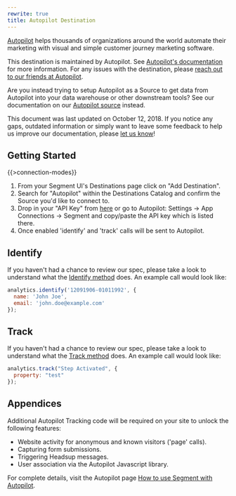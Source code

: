 ```yaml
---
rewrite: true
title: Autopilot Destination
---
```

[Autopilot](https://www.autopilothq.com/?utm_source=segmentio&utm_medium=docs&utm_campaign=partners) helps thousands of organizations around the world automate their marketing with visual and simple customer journey marketing software.

This destination is maintained by Autopilot.  See [Autopilot's documentation](https://support.autopilothq.com/hc/en-us/categories/200396835-Segment) for more information.  For any issues with the destination, please [reach out to our friends at Autopilot](https://support.autopilothq.com/hc/en-us/requests/new).

Are you instead trying to setup Autopilot as a Source to get data from Autopilot into your data warehouse or other downstream tools? See our documentation on our [Autopilot source](https://segment.com/docs/sources/cloud-apps/autopilothq/) instead.

This document was last updated on October 12, 2018. If you notice any gaps, outdated information or simply want to leave some feedback to help us improve our documentation, please [let us know](https://segment.com/help/contact)!

## Getting Started

{{>connection-modes}}

  1. From your Segment UI's Destinations page click on "Add Destination".
  2. Search for "Autopilot" within the Destinations Catalog and confirm the Source you'd like to connect to.
  3. Drop in your "API Key" from [here](https://login.autopilothq.com/login#settings/app-connections/segment-sync) or go to Autopilot: Settings -> App Connections -> Segment and copy/paste the API key which is listed there.
  4. Once enabled 'identify' and 'track' calls will be sent to Autopilot.

## Identify

If you haven't had a chance to review our spec, please take a look to understand what the [Identify method](https://segment.com/docs/spec/identify/) does. An example call would look like:

```javascript
analytics.identify('12091906-01011992', {
  name: 'John Joe',
  email: 'john.doe@example.com'
});
```

## Track

If you haven't had a chance to review our spec, please take a look to understand what the [Track method](https://segment.com/docs/spec/track/) does. An example call would look like:

```javascript
analytics.track("Step Activated", {
  property: "test"
});
```

## Appendices

Additional Autopilot Tracking code will be required on your site to unlock the following features:

  - Website activity for anonymous and known visitors ('page' calls).
  - Capturing form submissions.
  - Triggering Headsup messages.
  - User association via the Autopilot Javascript library.

For complete details, visit the Autopilot page [How to use Segment with Autopilot](https://autopilothq.zendesk.com/hc/en-us/articles/203658119).
